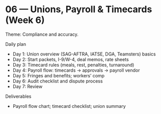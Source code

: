 # 06 — Unions, Payroll & Timecards (Week 6)

Theme: Compliance and accuracy.

Daily plan
- Day 1: Union overview (SAG-AFTRA, IATSE, DGA, Teamsters) basics
- Day 2: Start packets, I-9/W-4, deal memos, rate sheets
- Day 3: Timecard rules (meals, rest, penalties, turnaround)
- Day 4: Payroll flow: timecards → approvals → payroll vendor
- Day 5: Fringes and benefits; workers’ comp
- Day 6: Audit checklist and dispute process
- Day 7: Review

Deliverables
- Payroll flow chart; timecard checklist; union summary
